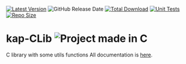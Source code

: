 [![Latest Version](https://img.shields.io/github/v/release/benji-35/kap-CLib)](https://github.com/benji-35/kap-CLib/releases/)
![GitHub Release Date](https://img.shields.io/github/release-date/benji-35/kap-CLib?label=Release%20Date)
[![Total Download](https://img.shields.io/github/downloads/benji-35/kap-CLib/total)](https://github.com/benji-35/kap-CLib/releases/)
[![Unit Tests](https://github.com/benji-35/kap-CLib/actions/workflows/test.yml/badge.svg)](https://github.com/benji-35/kap-CLib/actions)
[![Repo Size](https://img.shields.io/github/repo-size/benji-35/kap-CLib)](https://github.com/benji-35/kap-CLib/releases/)
# kap-CLib <img src="https://img.shields.io/badge/Made%20in-C-1f425f.svg" alt="Project made in C">

C library with some utils functions
All documentation is [here](https://kap35.gitbook.io/kap-c-library/).
